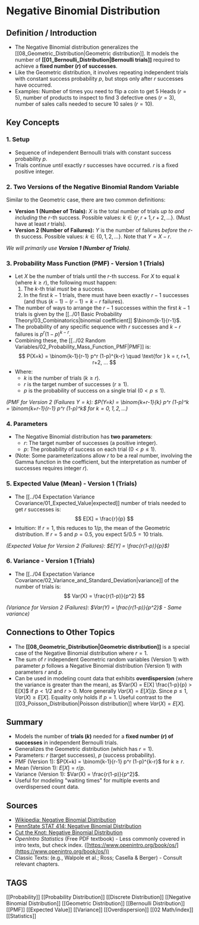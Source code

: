 # Negative Binomial Distribution

## Definition / Introduction
*   The Negative Binomial distribution generalizes the [[08_Geometric_Distribution|Geometric distribution]]. It models the number of **[[01_Bernoulli_Distribution|Bernoulli trials]]** required to achieve a **fixed number ($r$) of successes**.
*   Like the Geometric distribution, it involves repeating independent trials with constant success probability $p$, but stops only after $r$ successes have occurred.
*   Examples: Number of times you need to flip a coin to get 5 Heads ($r=5$), number of products to inspect to find 3 defective ones ($r=3$), number of sales calls needed to secure 10 sales ($r=10$).

## Key Concepts

### 1. Setup
*   Sequence of independent Bernoulli trials with constant success probability $p$.
*   Trials continue *until* exactly $r$ successes have occurred. $r$ is a fixed positive integer.

### 2. Two Versions of the Negative Binomial Random Variable
Similar to the Geometric case, there are two common definitions:
*   **Version 1 (Number of Trials):** $X$ is the total number of trials *up to and including* the $r$-th success. Possible values: $k \in \{r, r+1, r+2, ...\}$. (Must have at least $r$ trials).
*   **Version 2 (Number of Failures):** $Y$ is the number of failures *before* the $r$-th success. Possible values: $k \in \{0, 1, 2, ...\}$. Note that $Y = X - r$.

*We will primarily use **Version 1 (Number of Trials)**.*

### 3. Probability Mass Function (PMF) - Version 1 (Trials)
*   Let $X$ be the number of trials until the $r$-th success. For $X$ to equal $k$ (where $k \ge r$), the following must happen:
    1.  The $k$-th trial *must* be a success.
    2.  In the first $k-1$ trials, there must have been exactly $r-1$ successes (and thus $(k-1)-(r-1) = k-r$ failures).
*   The number of ways to arrange the $r-1$ successes within the first $k-1$ trials is given by the [[../01 Basic Probability Theory/03_Combinatorics|binomial coefficient]] $\binom{k-1}{r-1}$.
*   The probability of any specific sequence with $r$ successes and $k-r$ failures is $p^r (1-p)^{k-r}$.
*   Combining these, the [[../02 Random Variables/02_Probability_Mass_Function_PMF|PMF]] is:
    $$ P(X=k) = \binom{k-1}{r-1} p^r (1-p)^{k-r} \quad \text{for } k = r, r+1, r+2, ... $$
*   Where:
    *   $k$ is the number of trials ($k \ge r$).
    *   $r$ is the target number of successes ($r \ge 1$).
    *   $p$ is the probability of success on a single trial ($0 < p \le 1$).

*(PMF for Version 2 (Failures $Y=k$): $P(Y=k) = \binom{k+r-1}{k} p^r (1-p)^k = \binom{k+r-1}{r-1} p^r (1-p)^k$ for $k=0, 1, 2, ...$)*

### 4. Parameters
*   The Negative Binomial distribution has **two parameters**:
    *   $r$: The target number of successes (a positive integer).
    *   $p$: The probability of success on each trial ($0 < p \le 1$).
*   (Note: Some parameterizations allow $r$ to be a real number, involving the Gamma function in the coefficient, but the interpretation as number of successes requires integer $r$).

### 5. Expected Value (Mean) - Version 1 (Trials)
*   The [[../04 Expectation Variance Covariance/01_Expected_Value|expected]] number of trials needed to get $r$ successes is:
    $$ E[X] = \frac{r}{p} $$
*   Intuition: If $r=1$, this reduces to $1/p$, the mean of the Geometric distribution. If $r=5$ and $p=0.5$, you expect $5 / 0.5 = 10$ trials.

*(Expected Value for Version 2 (Failures): $E[Y] = \frac{r(1-p)}{p}$)*

### 6. Variance - Version 1 (Trials)
*   The [[../04 Expectation Variance Covariance/02_Variance_and_Standard_Deviation|variance]] of the number of trials is:
    $$ Var(X) = \frac{r(1-p)}{p^2} $$

*(Variance for Version 2 (Failures): $Var(Y) = \frac{r(1-p)}{p^2}$ - Same variance)*

## Connections to Other Topics
*   The **[[08_Geometric_Distribution|Geometric distribution]]** is a special case of the Negative Binomial distribution where $r=1$.
*   The sum of $r$ independent Geometric random variables (Version 1) with parameter $p$ follows a Negative Binomial distribution (Version 1) with parameters $r$ and $p$.
*   Can be used in modeling count data that exhibits **overdispersion** (where the variance is greater than the mean), as $Var(X) = E[X] \frac{1-p}{p} > E[X]$ if $p < 1/2$ and $r>0$. More generally $Var(X) = E[X] / p$. Since $p \le 1$, $Var(X) \ge E[X]$. Equality only holds if $p=1$. Useful contrast to the [[03_Poisson_Distribution|Poisson distribution]] where $Var(X) = E[X]$.

## Summary
*   Models the number of **trials ($k$)** needed for a **fixed number ($r$) of successes** in independent Bernoulli trials.
*   Generalizes the Geometric distribution (which has $r=1$).
*   Parameters: $r$ (target successes), $p$ (success probability).
*   PMF (Version 1): $P(X=k) = \binom{k-1}{r-1} p^r (1-p)^{k-r}$ for $k \ge r$.
*   Mean (Version 1): $E[X] = r/p$.
*   Variance (Version 1): $Var(X) = \frac{r(1-p)}{p^2}$.
*   Useful for modeling "waiting times" for multiple events and overdispersed count data.

## Sources
*   [Wikipedia: Negative Binomial Distribution](https://en.wikipedia.org/wiki/Negative_binomial_distribution)
*   [PennState STAT 414: Negative Binomial Distribution](https://online.stat.psu.edu/stat414/lesson/10/10.5)
*   [Cut the Knot: Negative Binomial Distribution](https://www.cut-the-knot.org/Probability/NegativeBinomial.shtml)
*   *OpenIntro Statistics* (Free PDF textbook) - Less commonly covered in intro texts, but check index. ([https://www.openintro.org/book/os/](https://www.openintro.org/book/os/))
*   Classic Texts: (e.g., Walpole et al.; Ross; Casella & Berger) - Consult relevant chapters.

## TAGS
[[Probability]] [[Probability Distribution]] [[Discrete Distribution]] [[Negative Binomial Distribution]] [[Geometric Distribution]] [[Bernoulli Distribution]] [[PMF]] [[Expected Value]] [[Variance]] [[Overdispersion]] [[02 Math/index]] [[Statistics]]